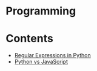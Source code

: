 # Programming 

Contents
=======================

* [Regular Expressions in Python](https://github.com/dimi-fn/Various-Data-Science-Scripts/tree/main/Programming%20(general)/RegEx)
* [Python vs JavaScript](https://github.com/dimi-fn/Various-Data-Science-Scripts/tree/main/Programming%20(general)/Python_vs_JavaScript)